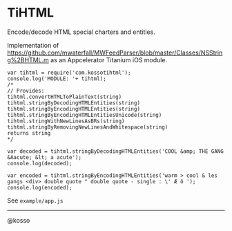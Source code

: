 # TiHTML
Encode/decode HTML special charters and entities.

Implementation of https://github.com/mwaterfall/MWFeedParser/blob/master/Classes/NSString%2BHTML.m as an Appcelerator Titanium iOS module. 

```
var tihtml = require('com.kossotihtml');
console.log('MODULE: '+ tihtml);
/*
// Provides:
tihtml.convertHTMLToPlainText(string)
tihtml.stringByDecodingHTMLEntities(string)
tihtml.stringByEncodingHTMLEntities(string)
tihtml.stringByEncodingHTMLEntitiesUnicode(string)
tihtml.stringWithNewLinesAsBRs(string)
tihtml.stringByRemovingNewLinesAndWhitespace(string)
returns string
*/

var decoded = tihtml.stringByDecodingHTMLEntities('COOL &amp; THE GANG &Aacute; &lt; a acute');
console.log(decoded);

var encoded = tihtml.stringByEncodingHTMLEntities('warm > cool & les gangs <div> double quote " double quote - single : \' Æ ô ');
console.log(encoded);
```

See `example/app.js` 

-----

@kosso

